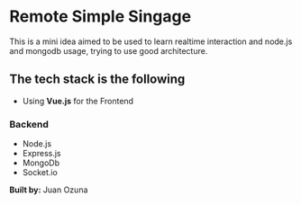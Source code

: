 # Remote Simple Singage
This is a mini idea aimed to be used to learn realtime interaction and node.js and mongodb usage, trying to use 
good architecture.

## The tech stack is the following
- Using **Vue.js** for the Frontend

### Backend 
- Node.js
- Express.js
- MongoDb
- Socket.io


**Built by:** Juan Ozuna
